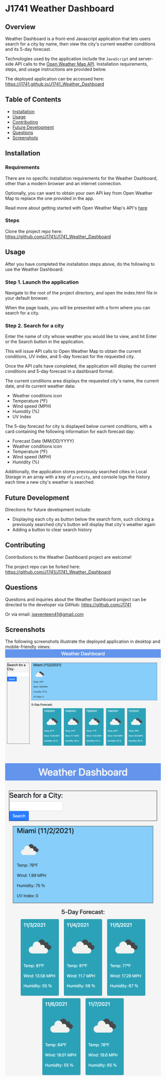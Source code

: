 # J1741 Weather Dashboard

## Overview

Weather Dashboard is a front-end Javascript application that lets users search for a city by name, then view the city's current weather conditions and its 5-day forecast.

Technologies used by the application include the `JavaScript` and server-side API calls to the [Open Weather Map API](https://openweathermap.org/api). Installation requirements, steps, and usage instructions are provided below.

The deployed application can be accessed here:
https://j1741.github.io/J1741_Weather_Dashboard

## Table of Contents

- [Installation](#installation)
- [Usage](#usage)
- [Contributing](#contributing)
- [Future Development](#future-development)
- [Questions](#questions)
- [Screenshots](#screenshots)

## Installation

### Requirements

There are no specific installation requirements for the Weather Dashboard, other than a modern browser and an internet connection.

Optionally, you can want to obtain your own API key from Open Weather Map to replace the one provided in the app.

Read more about getting started with Open Weather Map's API's [here](https://openweathermap.org/appid)

### Steps

Clone the project repo here: https://github.com/J1741/J1741_Weather_Dashboard

## Usage

After you have completed the installation steps above, do the following to use the Weather Dashboard:

### Step 1. Launch the application

Navigate to the root of the project directory, and open the index.html file in your default browser.

When the page loads, you will be presented with a form where you can search for a city.

### Step 2. Search for a city

Enter the name of city whose weather you would like to view, and hit Enter or the Search button in the application.

This will issue API calls to Open Weather Map to obtain the current conditions, UV index, and 5-day forecast for the requested city.

Once the API calls have completed, the application will display the current conditions and 5-day forecast in a dashboard format.

The current conditions area displays the requested city's name, the current date, and its current weather data:

- Weather conditions icon
- Temperature (ºF)
- Wind speed (MPH)
- Humidity (%)
- UV Index

The 5-day forecast for city is displayed below current conditions, with a card containing the following information for each forecast day:

- Forecast Date (MM/DD/YYYY)
- Weather conditions icon
- Temperature (ºF)
- Wind speed (MPH)
- Humidity (%)

Additionally, the application stores previously searched cities in Local Storage in an array with a key of `prevCity`, and console logs the history each time a new city's weather is searched.

## Future Development

Directions for future development include:

- Displaying each city as button below the search form, such clicking a previously searched city's button will display that city's weather again
- Adding a button to clear search history

## Contributing

Contributions to the Weather Dashboard project are welcome!

The project repo can be forked here: https://github.com/J1741/J1741_Weather_Dashboard

## Questions

Questions and inquiries about the Weather Dashboard project can be directed to the developer via GitHub: https://github.com/J1741

Or via email: jseventeen41@gmail.com

## Screenshots

The following screenshots illustrate the deployed application in desktop and mobile-friendly views:
![Alt text](./screenshot_desktop.png?raw=true "Screenshot of desktop view")
![Alt text](./screenshot_mobile.png?raw=true "Screenshot of mobile-friendly view")
